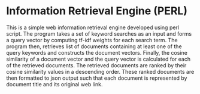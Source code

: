 # Information Retrieval Engine (PERL)
This is a simple web information retrieval engine developed using perl script.  The program takes a set of keyword searches as an input and forms a query vector by computing tf-idf weights for each search term. The program then, retrieves list of documents containing at least one of the query keywords and constructs the document vectors. Finally, the cosine similarity of a document vector and the query vector is calculated for each of the retrieved documents. The retrieved documents are ranked by their cosine similarity values in a descending order. These ranked documents are then formatted to json output such that  each document is represented by document title and its original web link.


